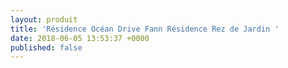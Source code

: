 ```yaml
---
layout: produit
title: 'Résidence Océan Drive Fann Résidence Rez de Jardin '
date: 2018-06-05 13:53:37 +0000
published: false
---
```

